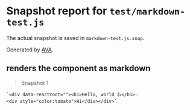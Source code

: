 # Snapshot report for `test/markdown-test.js`

The actual snapshot is saved in `markdown-test.js.snap`.

Generated by [AVA](https://ava.li).

## renders the component as markdown

> Snapshot 1

    `<div data-reactroot=""><h1>Hello, world 👍</h1>␊
    <div style="color:tomato">Hi</div></div>`
